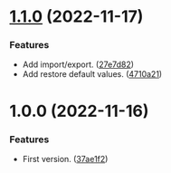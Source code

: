# [1.1.0](https://github.com/marcuson/WThermostatBeca-helpers/compare/1.0.0...1.1.0) (2022-11-17)


### Features

* Add import/export. ([27e7d82](https://github.com/marcuson/WThermostatBeca-helpers/commit/27e7d8278440d42f571543e313fff9c80b3db366))
* Add restore default values. ([4710a21](https://github.com/marcuson/WThermostatBeca-helpers/commit/4710a218dc275663c53ad0bdf4cf210a1a1e5766))

# 1.0.0 (2022-11-16)


### Features

* First version. ([37ae1f2](https://github.com/marcuson/WThermostatBeca-helpers/commit/37ae1f2ed76e0b139920e5c7e9cd1407bb83e794))
